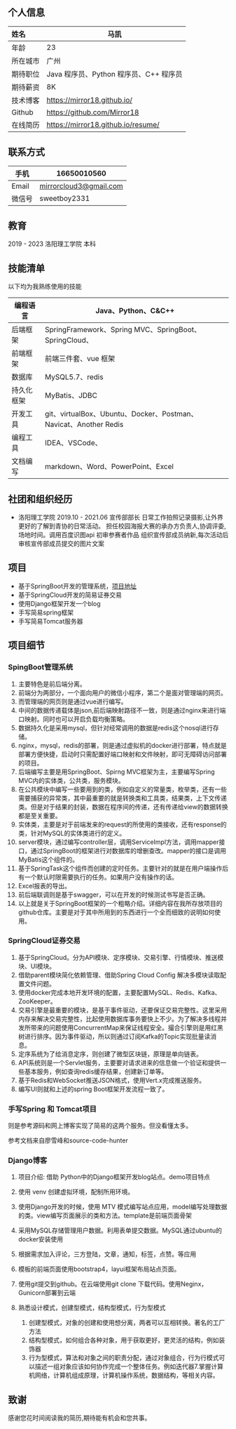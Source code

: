 ## 个人信息

| 姓名     | 马凯                                   |
| :------- | -------------------------------------- |
| 年龄     | 23                                     |
| 所在城市 | 广州                                   |
| 期待职位 | Java 程序员、Python 程序员、C++ 程序员 |
| 期待薪资 | 8K                                     |
| 技术博客 | https://mirror18.github.io/            |
| Github   | https://github.com/Mirror18            |
| 在线简历 | https://mirror18.github.io/resume/     |



## 联系方式

| 手机   | 16650010560            |
| ------ | ---------------------- |
| Email  | mirrorcloud3@gmail.com |
| 微信号 | sweetboy2331           |



## 教育

2019 - 2023 	洛阳理工学院	本科



## 技能清单

以下均为我熟练使用的技能

| 编程语言   | Java、Python、C&C++                                          |
| ---------- | ------------------------------------------------------------ |
| 后端框架   | SpringFramework、Spring MVC、SpringBoot、SpringCloud、       |
| 前端框架   | 前端三件套、vue 框架                                         |
| 数据库     | MySQL5.7、redis                                              |
| 持久化框架 | MyBatis、JDBC                                                |
| 开发工具   | git、virtualBox、Ubuntu、Docker、Postman、Navicat、Another Redis |
| 编程工具   | IDEA、VSCode、                                               |
| 文档编写   | markdown、Word、PowerPoint、Excel                            |


## 社团和组织经历

* 洛阳理工学院
  2019.10 - 2021.06
  宣传部部长
  日常工作拍照记录摄影,让外界更好的了解到青协的日常活动。
  担任校园海报大赛的承办方负责人,协调评委,场地时间。调用百度识图api 初审参赛者作品
  组织宣传部成员纳新,每次活动后审核宣传部成员提交的图片文案

## 项目

* 基于SpringBoot开发的管理系统，[项目地址](https://github.com/Mirror18/Java_leaning/tree/main/sky_take_out)
* 基于SpringCloud开发的简易证券交易
* 使用Django框架开发一个blog
* 手写简易spring框架
* 手写简易Tomcat服务器

## 项目细节

### SpingBoot管理系统

1. 主要特色是前后端分离。
2. 前端分为两部分，一个面向用户的微信小程序，第二个是面对管理端的网页。
3. 而管理端的网页则是通过vue进行编写。
4. 中间的数据传递载体是json,前后端映射路径不一致，则是通过nginx来进行端口映射。同时也可以开启负载均衡策略。
5. 数据持久化是采用mysql，但针对经常调用的数据是redis这个nosql进行存储。
6. nginx，mysql，redis的部署，则是通过虚拟机的docker进行部署，特点就是部署方便快捷，启动时只需配置好端口映射和文件映射，即可无障碍访问部署的项目。
7. 后端编写主要是用SpringBoot、Spirng MVC框架为主，主要编写Spring MVC内的实体类，公共类，服务模块。
8. 在公共模块中编写一些要用到的类，例如自定义的常量类，枚举类，还有一些需要捕获的异常类，其中最重要的就是转换类和工具类，结果类，上下文传递类。但是对于结果的封装，数据在程序间的传递，还有传递给view的数据转换都是至关重要。
9. 实体类，主要是对于前端发来的request的所使用的类接收，还有response的类，针对MySQL的实体类进行的定义。
10. server模块，通过编写controller层，调用ServiceImpl方法，调用mapper接口，通过SpringBoot的框架进行对数据库的增删查改。mapper的接口是调用MyBatis这个组件的。
11. 基于SpringTask这个组件而创建的定时任务。主要针对的就是在用户端操作后有一个默认时限需要执行的任务。如果用户没有操作的话。
12. Excel报表的导出。
13. 前后端联调则是基于swagger，可以在开发的时候测试书写是否正确。
14. 以上就是关于SpringBoot框架的一个粗略介绍。详细内容在我所存放项目的github仓库。主要是对于其中所用到的东西进行一个全而细致的说明如何使用。

### SpringCloud证券交易

1. 基于SpringCloud。分为API模块、定序模块、交易引擎、行情模块、推送模块、UI模块。
2. 借助parent模块简化依赖管理、借助Spring Cloud Config 解决多模块读取配置文件问题。
3. 使用docker完成本地开发环境的配置，主要配置MySQL、Redis、Kafka、ZooKeeper。
4. 交易引擎是最重要的模块，是基于事件驱动，还要保证交易完整性。这里采用内存来解决交易完整性，比起使用数据库事务要快上不少。为了解决多线程并发所带来的问题使用ConcurrentMap来保证线程安全。撮合引擎则是用红黑树进行排序。因为事件驱动，所以则通过订阅Kafka的Topic实现批量读消息。
5. 定序系统为了给消息定序，则创建了微型区块链，原理是单向链表。
6. API系统则是一个Servlet服务，主要要对请求进来的信息做一个验证和提供一些基本服务，例如查询redis缓存结果，创建新订单等。
7. 基于Redis和WebSocket推送JSON格式，使用Vert.x完成推送服务。
8. 编写UI则就和上述的spring Boot框架开发流程一致了。

### 手写Spring 和 Tomcat项目

则是参考源码和网上博客实现了简易的这两个服务。但没看懂太多。

参考文档来自廖雪峰和source-code-hunter

### Django博客

1. 项目介绍: 借助 Python中的Django框架开发blog站点。demo项目特点

2. 使用 venv 创建虚拟环境，配制所用环境。

3. 使用Django开发的时候，使用 MTV 模式编写站点应用，model编写处理数据的类。view编写页面展示的类和方法。template是前端页面骨架

4. 采用MySQL存储管理用户数据。利用表单提交数据。MySQL通过ubuntu的docker安装使用

5. 根据需求加入评论，三方登陆，文章，通知，标签，点赞。等应用

6. 模板的前端页面使用bootstrap4，layui框架布局站点页面。

7. 使用git提交到github。在云端使用git clone 下载代码。使用Neginx，Gunicorn部署到云端

1. 熟悉设计模式，创建型模式，结构型模式，行为型模式

   1. 创建型模式，对象的创建和使用想分离，两者可以互相转换。著名的工厂方法
   2. 结构型模式，如何组合各种对象，用于获取更好，更灵活的结构，例如装饰器
   3. 行为型模式，算法和对象之间的职责分配，通过对象组合，行为行模式可以描述一组对象应该如何协作完成一个整体任务。例如迭代器7.掌握计算机网络，计算机组成原理，计算机操作系统，数据结构，等相关内容。

## 致谢

感谢您花时间阅读我的简历,期待能有机会和您共事。